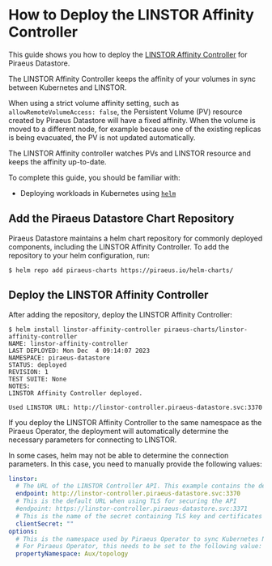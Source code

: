 # How to Deploy the LINSTOR Affinity Controller

This guide shows you how to deploy the [LINSTOR Affinity Controller] for Piraeus Datastore.

The LINSTOR Affinity Controller keeps the affinity of your volumes in sync between Kubernetes and LINSTOR.

When using a strict volume affinity setting, such as `allowRemoteVolumeAccess: false`, the Persistent Volume (PV)
resource created by Piraeus Datastore will have a fixed affinity. When the volume is moved to a different node, for
example because one of the existing replicas is being evacuated, the PV is not updated automatically.

The LINSTOR Affinity controller watches PVs and LINSTOR resource and keeps the affinity up-to-date.

To complete this guide, you should be familiar with:

* Deploying workloads in Kubernetes using [`helm`](https://helm.sh/)

## Add the Piraeus Datastore Chart Repository

Piraeus Datastore maintains a helm chart repository for commonly deployed components, including the LINSTOR Affinity
Controller. To add the repository to your helm configuration, run:

```
$ helm repo add piraeus-charts https://piraeus.io/helm-charts/
```

## Deploy the LINSTOR Affinity Controller

After adding the repository, deploy the LINSTOR Affinity Controller:

```
$ helm install linstor-affinity-controller piraeus-charts/linstor-affinity-controller
NAME: linstor-affinity-controller
LAST DEPLOYED: Mon Dec  4 09:14:07 2023
NAMESPACE: piraeus-datastore
STATUS: deployed
REVISION: 1
TEST SUITE: None
NOTES:
LINSTOR Affinity Controller deployed.

Used LINSTOR URL: http://linstor-controller.piraeus-datastore.svc:3370
```

If you deploy the LINSTOR Affinity Controller to the same namespace as the Piraeus Operator, the deployment will
automatically determine the necessary parameters for connecting to LINSTOR.

In some cases, helm may not be able to determine the connection parameters. In this case, you need to manually provide
the following values:

```yaml
linstor:
  # The URL of the LINSTOR Controller API. This example contains the default value.
  endpoint: http://linstor-controller.piraeus-datastore.svc:3370
  # This is the default URL when using TLS for securing the API
  #endpoint: https://linstor-controller.piraeus-datastore.svc:3371
  # This is the name of the secret containing TLS key and certificates for connecting to the LINSTOR API with TLS.
  clientSecret: ""
options:
  # This is the namespace used by Piraeus Operator to sync Kubernetes Node labels with LINSTOR node properties.
  # For Piraeus Operator, this needs to be set to the following value:
  propertyNamespace: Aux/topology
```

[LINSTOR Affinity Controller]: https://github.com/piraeusdatastore/linstor-affinity-controller
